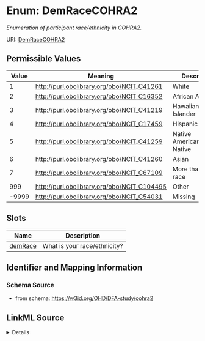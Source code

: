 # Enum: DemRaceCOHRA2 




_Enumeration of participant race/ethnicity in COHRA2._



URI: [DemRaceCOHRA2](DemRaceCOHRA2.md)

## Permissible Values

| Value | Meaning | Description |
| --- | --- | --- |
| 1 | http://purl.obolibrary.org/obo/NCIT_C41261 | White |
| 2 | http://purl.obolibrary.org/obo/NCIT_C16352 | African American |
| 3 | http://purl.obolibrary.org/obo/NCIT_C41219 | Hawaiian/Pacific Islander |
| 4 | http://purl.obolibrary.org/obo/NCIT_C17459 | Hispanic |
| 5 | http://purl.obolibrary.org/obo/NCIT_C41259 | Native American/Alaskan Native |
| 6 | http://purl.obolibrary.org/obo/NCIT_C41260 | Asian |
| 7 | http://purl.obolibrary.org/obo/NCIT_C67109 | More than one race |
| 999 | http://purl.obolibrary.org/obo/NCIT_C104495 | Other |
| -9999 | http://purl.obolibrary.org/obo/NCIT_C54031 | Missing |




## Slots

| Name | Description |
| ---  | --- |
| [demRace](demRace.md) | What is your race/ethnicity? |






## Identifier and Mapping Information







### Schema Source


* from schema: https://w3id.org/OHD/DFA-study/cohra2






## LinkML Source

<details>
```yaml
name: demRaceCOHRA2
description: Enumeration of participant race/ethnicity in COHRA2.
from_schema: https://w3id.org/OHD/DFA-study/cohra2
rank: 1000
permissible_values:
  '1':
    text: '1'
    description: White
    meaning: http://purl.obolibrary.org/obo/NCIT_C41261
  '2':
    text: '2'
    description: African American
    meaning: http://purl.obolibrary.org/obo/NCIT_C16352
  '3':
    text: '3'
    description: Hawaiian/Pacific Islander
    meaning: http://purl.obolibrary.org/obo/NCIT_C41219
  '4':
    text: '4'
    description: Hispanic
    meaning: http://purl.obolibrary.org/obo/NCIT_C17459
  '5':
    text: '5'
    description: Native American/Alaskan Native
    meaning: http://purl.obolibrary.org/obo/NCIT_C41259
  '6':
    text: '6'
    description: Asian
    meaning: http://purl.obolibrary.org/obo/NCIT_C41260
  '7':
    text: '7'
    description: More than one race
    meaning: http://purl.obolibrary.org/obo/NCIT_C67109
  '999':
    text: '999'
    description: Other
    meaning: http://purl.obolibrary.org/obo/NCIT_C104495
  '-9999':
    text: '-9999'
    description: Missing
    meaning: http://purl.obolibrary.org/obo/NCIT_C54031

```
</details>
